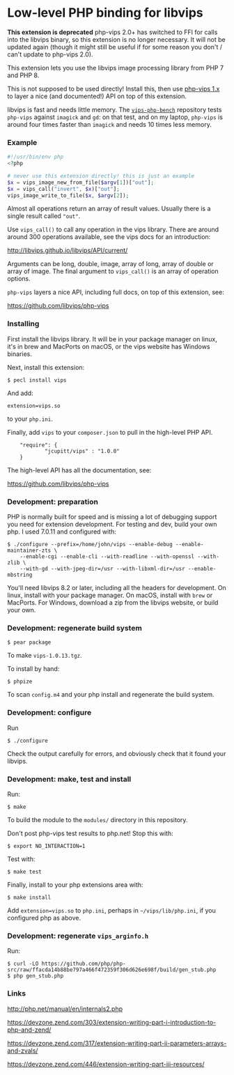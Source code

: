 # Low-level PHP binding for libvips 

**This extension is deprecated** php-vips 2.0+ has switched to FFI for calls
into the libvips binary, so this extension is no longer necessary. It will not
be updated again (though it might still be useful if for some reason you don't
/ can't update to php-vips 2.0).

This extension lets you use the libvips image processing library
from PHP 7 and PHP 8. 

This is not supposed to be used directly! Install this, then use 
[php-vips 1.x](https://github.com/libvips/php-vips) to layer a nice (and
documented!) API on top of this extension.

libvips is fast and needs little memory. The [`vips-php-bench`](
https://github.com/jcupitt/php-vips-bench) repository tests
`php-vips` against `imagick` and `gd`: on that test, and on my laptop,
`php-vips` is around four times faster than `imagick` and needs 10 times less
memory. 

### Example

```php
#!/usr/bin/env php
<?php

# never use this extension directly! this is just an example
$x = vips_image_new_from_file($argv[1])["out"];
$x = vips_call("invert", $x)["out"];
vips_image_write_to_file($x, $argv[2]);
```

Almost all operations return an array of result values. Usually there is a
single result called `"out"`.

Use `vips_call()` to call any operation in the vips library. There are around 
around 300 operations available, see the vips docs for an introduction:

http://libvips.github.io/libvips/API/current/

Arguments can be long, double, image, array of long, array of double or array
of image. The final argument to `vips_call()` is an array of operation options. 

`php-vips` layers a nice API, including full docs, on top of this extension, 
see:

https://github.com/libvips/php-vips

### Installing

First install the libvips library. It will be in your package manager on linux,
it's in brew and MacPorts on macOS, or the vips website has Windows binaries.

Next, install this extension:

```
$ pecl install vips
```

And add:

```
extension=vips.so
```

to your `php.ini`.

Finally, add `vips` to your `composer.json` to pull in the high-level PHP API. 

```
    "require": {
            "jcupitt/vips" : "1.0.0"
    }
```

The high-level API has all the documentation, see:

https://github.com/libvips/php-vips

### Development: preparation

PHP is normally built for speed and is missing a lot of debugging support you
need for extension development. For testing and dev, build your own php. 
I used 7.0.11 and configured with:

```
$ ./configure --prefix=/home/john/vips --enable-debug --enable-maintainer-zts \
    --enable-cgi --enable-cli --with-readline --with-openssl --with-zlib \
    --with-gd --with-jpeg-dir=/usr --with-libxml-dir=/usr --enable-mbstring 
```

You'll need libvips 8.2 or later, including all the headers for
development.  On linux, install with your package manager.  On macOS,
install with `brew` or MacPorts. For Windows, download a zip from the
libvips website, or build your own.

### Development: regenerate build system

```
$ pear package
```

To make `vips-1.0.13.tgz`.

To install by hand:

```
$ phpize
```

To scan `config.m4` and your php install and regenerate the build system.

### Development: configure

Run

```
$ ./configure 
```

Check the output carefully for errors, and obviously check that it found your
libvips.

### Development: make, test and install

Run:

```
$ make
```

To build the module to the `modules/` directory in this repository. 

Don't post php-vips test results to php.net! Stop this with:

```
$ export NO_INTERACTION=1
```

Test with:

```
$ make test
```

Finally, install to your php extensions area with:

```
$ make install
```

Add `extension=vips.so` to `php.ini`, perhaps in `~/vips/lib/php.ini`, 
if you configured php as above. 

### Development: regenerate `vips_arginfo.h`

Run:

```
$ curl -LO https://github.com/php/php-src/raw/ffacda14b88be797a466f472359f306d626e698f/build/gen_stub.php
$ php gen_stub.php
```

### Links

http://php.net/manual/en/internals2.php

https://devzone.zend.com/303/extension-writing-part-i-introduction-to-php-and-zend/

https://devzone.zend.com/317/extension-writing-part-ii-parameters-arrays-and-zvals/

https://devzone.zend.com/446/extension-writing-part-iii-resources/
